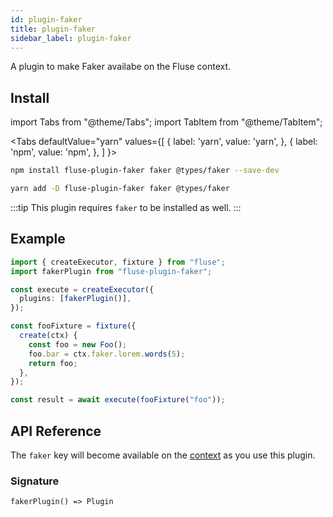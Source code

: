 ```yaml
---
id: plugin-faker
title: plugin-faker
sidebar_label: plugin-faker
---
```


A plugin to make Faker availabe on the Fluse context.

## Install

import Tabs from "@theme/Tabs";
import TabItem from "@theme/TabItem";

<Tabs
defaultValue="yarn"
values={[
{ label: 'yarn', value: 'yarn', },
{ label: 'npm', value: 'npm', },
]
}>

<TabItem value="npm">

```bash
npm install fluse-plugin-faker faker @types/faker --save-dev
```

</TabItem>
<TabItem value="yarn">

```bash
yarn add -D fluse-plugin-faker faker @types/faker
```

</TabItem>

</Tabs>

:::tip
This plugin requires `faker` to be installed as well.
:::

## Example

```typescript
import { createExecutor, fixture } from "fluse";
import fakerPlugin from "fluse-plugin-faker";

const execute = createExecutor({
  plugins: [fakerPlugin()],
});

const fooFixture = fixture({
  create(ctx) {
    const foo = new Foo();
    foo.bar = ctx.faker.lorem.words(5);
    return foo;
  },
});

const result = await execute(fooFixture("foo"));
```

## API Reference

The `faker` key will become available on the [context]() as you use this plugin.

### Signature

```
fakerPlugin() => Plugin
```
